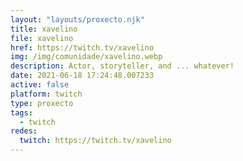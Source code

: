 ```yaml
---
layout: "layouts/proxecto.njk"
title: xavelino
file: xavelino
href: https://twitch.tv/xavelino
img: /img/comunidade/xavelino.webp
description: Actor, storyteller, and ... whatever!
date: 2021-06-18 17:24:48.007233
active: false
platform: twitch
type: proxecto
tags:
  - twitch
redes:
  twitch: https://twitch.tv/xavelino
---
```

